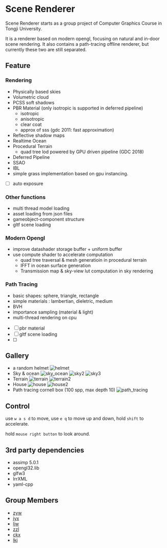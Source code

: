 # Scene Renderer

Scene Renderer starts as a group project of Computer Graphics Course in Tongji University.

It is a renderer based on modern opengl, focusing on natural and in-door scene rendering. It also contains a path-tracing offline renderer, but currently these two are still separated.

## Feature

### Rendering

* Physically based skies
* Volumetric cloud
* PCSS soft shadows
* PBR Material (only isotropic is supported in deferred pipeline)
  * isotropic
  * anisotropic
  * clear coat
  * approx of sss (gdc 2011: fast approximation)
* Reflective shadow maps
* Realtime Ocean
* Procedural Terrain
  * quad tree lod powered by GPU driven pipeline (GDC 2018)
* Deferred Pipeline
* SSAO
* IBL
* simple grass implementation based on gpu instancing.
* [ ] auto exposure

### Other functions

* multi thread model loading
* asset loading from json files
* gameobject-component structure
* gltf scene loading

### Modern Opengl

* improve datashader storage buffer + uniform buffer
* use compute shader to accelerate computation
  * quad tree traversal & mesh generatioin in procedural terrain
  * IFFT in ocean surface generation
  * Transmission map & sky-view lut computation in sky rendering

### Path Tracing

* basic shapes: sphere, triangle, rectangle
* simple materials : lambertian, dieletric, medium
* BVH
* importance sampling (material & light)
* multi-thread rendering on cpu
* [ ] pbr material
* [ ] gltf scene loading
* [ ] 

## Gallery

+ a random helmet
  ![helmet](./img/helmet_mine.png)
+ Sky & ocean
  ![sky_ocean](./img/sky.png)
  ![sky2](./img/sky2.png)
  ![sky3](./img/sky3.png)
+ Terrain
  ![terrain](./img/terrain.png)
  ![terrain2](./img/terrain_dynamic_lod.png)
+ House
  ![house](./img/house.png)
  ![house2](./img/house2.png)
+ Path tracing 
  cornell box (100 spp, max depth 10)
  ![path_tracing](./img/ray_tracing.png)

## Control

use `w a s d` to move, use `e q` to move up and down, hold `shift` to accelerate. 

hold `mouse right button` to look around. 

## 3rd party dependencies

+ assimp 5.0.1
+ opengl32.lib
+ glfw3
+ IrrXML
+ yaml-cpp

## Group Members

* [zyw](https://github.com/SleepinWei)
* [jyx](https://github.com/1696762169)
* [ljw](https://github.com/XiaoXKKK)
* [zzl](https://github.com/qbdl)
* [ckx](https://github.com/Moondok)
* [lkj](https://github.com/qbdl)
